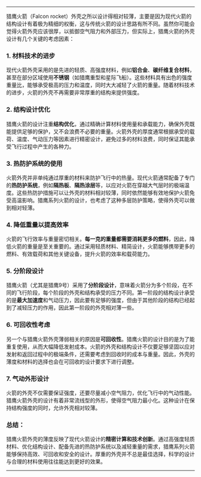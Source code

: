 
---

猎鹰火箭（Falcon rocket）外壳之所以设计得相对较薄，主要是因为现代火箭的结构设计有着极为精细的权衡，这与传统火箭的设计思路有所不同。虽然你可能会觉得火箭外壳应该很厚，以抵御空气阻力和外部压力，但实际上，猎鹰火箭的外壳设计有几个关键的考虑因素：

### 1. **材料技术的进步**

现代火箭外壳采用的是先进的轻质、高强度材料，例如**铝合金**、**碳纤维复合材料**，甚至在部分区域使用**不锈钢**（如猎鹰重型和星际飞船）。这些材料具有出色的强度重量比，能够承受极高的压力和温度，同时大大减轻了火箭的重量。随着材料技术的进步，火箭的外壳不再需要非常厚重的结构来提供强度。

### 2. **结构设计优化**

猎鹰火箭的设计注重**结构优化**，通过精确计算材料使用量和承载能力，确保外壳既能提供足够的保护，又不会浪费不必要的重量。火箭外壳的厚度通常根据承受的载荷、温度、气动压力等因素进行精密设计，避免过多的材料浪费，同时保证其能承受飞行过程中产生的各种力。

### 3. **热防护系统的使用**

火箭外壳并非单纯通过厚重的材料来防护飞行中的热量。现代火箭通常配备了专门的**热防护系统**，例如**隔热板**、**隔热涂层**等，以应对火箭在穿越大气层时的极端温度。这些热防护措施可以让外壳的材料相对较薄，同时依然能够有效地保护火箭免受高温影响。猎鹰系列火箭的设计，也考虑了这种多层防护策略，使得外壳可以做到相对轻薄。

### 4. **降低重量以提高效率**

火箭的飞行效率与重量密切相关。**每一克的重量都需要消耗更多的燃料**，因此，降低火箭的重量是至关重要的。通过采用轻质材料、精简设计，火箭能够携带更多的燃料、有效载荷和其他关键设备，提升火箭的效率和载荷能力。

### 5. **分阶段设计**

猎鹰火箭（尤其是猎鹰9号）采用了**分阶段设计**，意味着火箭分为多个阶段，在不同的飞行阶段，每个阶段的外壳和结构承受的压力不同。第一阶段的结构设计承受的是**最大加速度**和气动压力，因此要有足够的强度，但由于其他阶段的结构已经起到了减轻压力的作用，因此第一阶段的外壳相对薄一些。

### 6. **可回收性考虑**

另一个与猎鹰火箭外壳薄弱相关的原因是**可回收性**。猎鹰火箭的设计目的是为了能重复使用，从而大幅降低发射成本。火箭的外壳和结构设计不仅要足够坚固以应对发射和返回过程中的极端条件，还需要考虑到回收时的成本与重量。因此，外壳的薄度和材料的选择也会在可回收的设计要求下进行调整。

### 7. **气动外形设计**

火箭的外壳不仅需要保证强度，还要尽量减小空气阻力，优化飞行中的气动性能。猎鹰火箭外壳的设计有着非常流线型的外形，使得空气阻力最小化。这种设计在保持结构强度的同时，允许外壳相对较薄。

### 总结：

猎鹰火箭外壳的薄度反映了现代火箭设计的**精密计算和技术创新**。通过高强度轻质材料、优化结构设计、配备先进的热防护系统以及减轻重量的需求，猎鹰系列火箭能够保持高效、可回收和安全的设计。厚重的外壳并不总是最佳选择，科学的设计与合理的材料使用往往能达到更好的效果。

---


